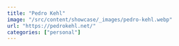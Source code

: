 ```yaml
---
title: "Pedro Kehl"
image: "/src/content/showcase/_images/pedro-kehl.webp"
url: "https://pedrokehl.net/"
categories: ["personal"]
---
```

